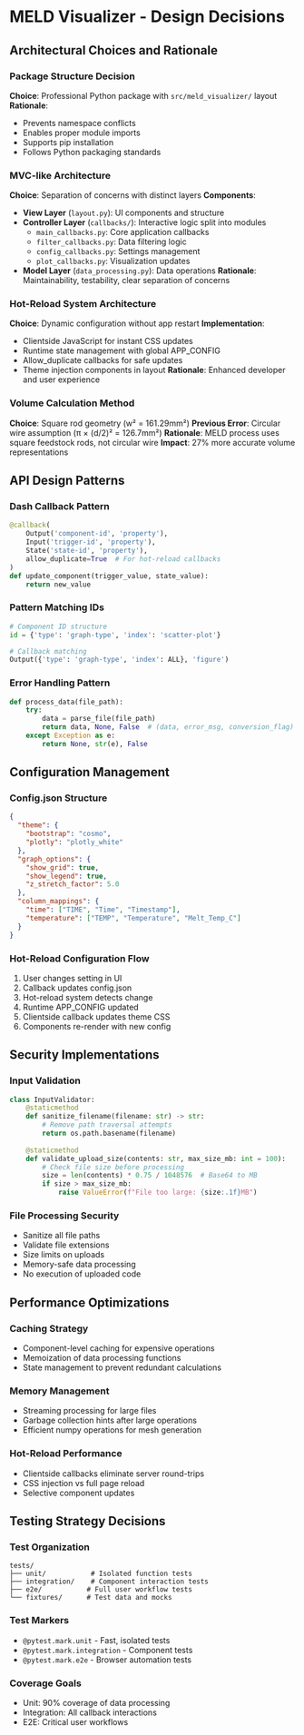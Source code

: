 # MELD Visualizer - Design Decisions

## Architectural Choices and Rationale

### Package Structure Decision
**Choice**: Professional Python package with `src/meld_visualizer/` layout
**Rationale**:
- Prevents namespace conflicts
- Enables proper module imports
- Supports pip installation
- Follows Python packaging standards

### MVC-like Architecture
**Choice**: Separation of concerns with distinct layers
**Components**:
- **View Layer** (`layout.py`): UI components and structure
- **Controller Layer** (`callbacks/`): Interactive logic split into modules
  - `main_callbacks.py`: Core application callbacks
  - `filter_callbacks.py`: Data filtering logic
  - `config_callbacks.py`: Settings management
  - `plot_callbacks.py`: Visualization updates
- **Model Layer** (`data_processing.py`): Data operations
**Rationale**: Maintainability, testability, clear separation of concerns

### Hot-Reload System Architecture
**Choice**: Dynamic configuration without app restart
**Implementation**:
- Clientside JavaScript for instant CSS updates
- Runtime state management with global APP_CONFIG
- Allow_duplicate callbacks for safe updates
- Theme injection components in layout
**Rationale**: Enhanced developer and user experience

### Volume Calculation Method
**Choice**: Square rod geometry (w² = 161.29mm²)
**Previous Error**: Circular wire assumption (π × (d/2)² = 126.7mm²)
**Rationale**: MELD process uses square feedstock rods, not circular wire
**Impact**: 27% more accurate volume representations

## API Design Patterns

### Dash Callback Pattern
```python
@callback(
    Output('component-id', 'property'),
    Input('trigger-id', 'property'),
    State('state-id', 'property'),
    allow_duplicate=True  # For hot-reload callbacks
)
def update_component(trigger_value, state_value):
    return new_value
```

### Pattern Matching IDs
```python
# Component ID structure
id = {'type': 'graph-type', 'index': 'scatter-plot'}

# Callback matching
Output({'type': 'graph-type', 'index': ALL}, 'figure')
```

### Error Handling Pattern
```python
def process_data(file_path):
    try:
        data = parse_file(file_path)
        return data, None, False  # (data, error_msg, conversion_flag)
    except Exception as e:
        return None, str(e), False
```

## Configuration Management

### Config.json Structure
```json
{
  "theme": {
    "bootstrap": "cosmo",
    "plotly": "plotly_white"
  },
  "graph_options": {
    "show_grid": true,
    "show_legend": true,
    "z_stretch_factor": 5.0
  },
  "column_mappings": {
    "time": ["TIME", "Time", "Timestamp"],
    "temperature": ["TEMP", "Temperature", "Melt_Temp_C"]
  }
}
```

### Hot-Reload Configuration Flow
1. User changes setting in UI
2. Callback updates config.json
3. Hot-reload system detects change
4. Runtime APP_CONFIG updated
5. Clientside callback updates theme CSS
6. Components re-render with new config

## Security Implementations

### Input Validation
```python
class InputValidator:
    @staticmethod
    def sanitize_filename(filename: str) -> str:
        # Remove path traversal attempts
        return os.path.basename(filename)
    
    @staticmethod
    def validate_upload_size(contents: str, max_size_mb: int = 100):
        # Check file size before processing
        size = len(contents) * 0.75 / 1048576  # Base64 to MB
        if size > max_size_mb:
            raise ValueError(f"File too large: {size:.1f}MB")
```

### File Processing Security
- Sanitize all file paths
- Validate file extensions
- Size limits on uploads
- Memory-safe data processing
- No execution of uploaded code

## Performance Optimizations

### Caching Strategy
- Component-level caching for expensive operations
- Memoization of data processing functions
- State management to prevent redundant calculations

### Memory Management
- Streaming processing for large files
- Garbage collection hints after large operations
- Efficient numpy operations for mesh generation

### Hot-Reload Performance
- Clientside callbacks eliminate server round-trips
- CSS injection vs full page reload
- Selective component updates

## Testing Strategy Decisions

### Test Organization
```
tests/
├── unit/           # Isolated function tests
├── integration/    # Component interaction tests
├── e2e/           # Full user workflow tests
└── fixtures/      # Test data and mocks
```

### Test Markers
- `@pytest.mark.unit` - Fast, isolated tests
- `@pytest.mark.integration` - Component tests
- `@pytest.mark.e2e` - Browser automation tests

### Coverage Goals
- Unit: 90% coverage of data processing
- Integration: All callback interactions
- E2E: Critical user workflows